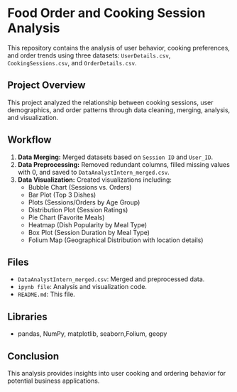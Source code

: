 # Food Order and Cooking Session Analysis

This repository contains the analysis of user behavior, cooking preferences, and order trends using three datasets: `UserDetails.csv`, `CookingSessions.csv`, and `OrderDetails.csv`.

## Project Overview

This project analyzed the relationship between cooking sessions, user demographics, and order patterns through data cleaning, merging, analysis, and visualization.

## Workflow

1.  **Data Merging:** Merged datasets based on `Session ID` and `User_ID`.
2.  **Data Preprocessing:** Removed redundant columns, filled missing values with 0, and saved to `DataAnalystIntern_merged.csv`.
3.  **Data Visualization:** Created visualizations including:
    *   Bubble Chart (Sessions vs. Orders)
    *   Bar Plot (Top 3 Dishes)
    *   Plots (Sessions/Orders by Age Group)
    *   Distribution Plot (Session Ratings)
    *   Pie Chart (Favorite Meals)
    *   Heatmap (Dish Popularity by Meal Type)
    *   Box Plot (Session Duration by Meal Type)
    *   Folium Map (Geographical Distribution with location details)

## Files

*   `DataAnalystIntern_merged.csv`: Merged and preprocessed data.
*   `ipynb file`: Analysis and visualization code.
*   `README.md`: This file.

## Libraries

*   pandas, NumPy, matplotlib, seaborn,Folium, geopy

## Conclusion

This analysis provides insights into user cooking and ordering behavior for potential business applications.
